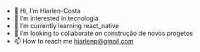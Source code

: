 - 👋 Hi, I’m Hiarlen-Costa
- 👀 I’m interested in  tecnologia
- 🌱 I’m currently learning react_native
- 💞️ I’m looking to collaborate on construção de novos progetos
- 📫 How to reach me hiarlenp@gmail.com

<!---
Hiarlen-Costa/Hiarlen-Costa is a ✨ special ✨ repository because its `README.md` (this file) appears on your GitHub profile.
You can click the Preview link to take a look at your changes.
--->
